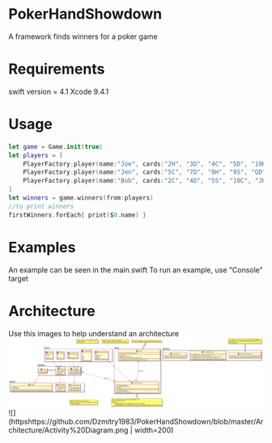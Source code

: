 # PokerHandShowdown
A framework finds winners for a poker game

# Requirements
swift version = 4.1
Xcode 9.4.1

# Usage
```swift
let game = Game.init(true)
let players = [
	PlayerFactory.player(name:"Joe", cards:"2H", "3D", "4C", "5D", "10H")!,
	PlayerFactory.player(name:"Jen", cards:"5C", "7D", "8H", "9S", "QD")!,
	PlayerFactory.player(name:"Bob", cards:"2C", "4D", "5S", "10C", "JH")!,
]
let winners = game.winners(from:players)
//to print winners
firstWinners.forEach{ print($0.name) }
```

# Examples
An example can be seen in the main.swift
To run an example, use "Console" target

# Architecture
Use this images to help understand an architecture
![alt text](https://github.com/Dzmitry1983/PokerHandShowdown/blob/master/Architecture/Class%20Diagram.png "Class Diagram")
![](httpshttps://github.com/Dzmitry1983/PokerHandShowdown/blob/master/Architecture/Activity%20Diagram.png | width=200)
